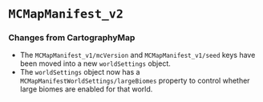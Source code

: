 # ``MCMapManifest_v2``

### Changes from CartographyMap

- The ``MCMapManifest_v1/mcVersion`` and ``MCMapManifest_v1/seed`` keys have
  been moved into a new ``worldSettings`` object.
- The ``worldSettings`` object now has a
  ``MCMapManifestWorldSettings/largeBiomes`` property to control whether
  large biomes are enabled for that world.
